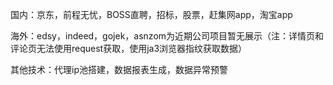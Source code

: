 国内：京东，前程无忧，BOSS直聘，招标，股票，赶集网app，淘宝app

海外：edsy，indeed，gojek，asnzom为近期公司项目暂无展示（注：详情页和评论页无法使用request获取，使用ja3浏览器指纹获取数据）

其他技术：代理ip池搭建，数据报表生成，数据异常预警
